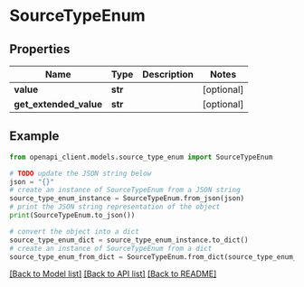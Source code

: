 # SourceTypeEnum


## Properties

Name | Type | Description | Notes
------------ | ------------- | ------------- | -------------
**value** | **str** |  | [optional] 
**get_extended_value** | **str** |  | [optional] 

## Example

```python
from openapi_client.models.source_type_enum import SourceTypeEnum

# TODO update the JSON string below
json = "{}"
# create an instance of SourceTypeEnum from a JSON string
source_type_enum_instance = SourceTypeEnum.from_json(json)
# print the JSON string representation of the object
print(SourceTypeEnum.to_json())

# convert the object into a dict
source_type_enum_dict = source_type_enum_instance.to_dict()
# create an instance of SourceTypeEnum from a dict
source_type_enum_from_dict = SourceTypeEnum.from_dict(source_type_enum_dict)
```
[[Back to Model list]](../README.md#documentation-for-models) [[Back to API list]](../README.md#documentation-for-api-endpoints) [[Back to README]](../README.md)



